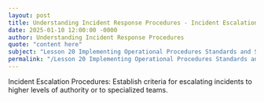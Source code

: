 ```yaml
---
layout: post
title: Understanding Incident Response Procedures - Incident Escalation Procedures
date: 2025-01-10 12:00:00 -0000
author: Understanding Incident Response Procedures
quote: "content here"
subject: "Lesson 20 Implementing Operational Procedures Standards and Specifications"
permalink: "/Lesson 20 Implementing Operational Procedures Standards and Specifications/Understanding Incident Response Procedures/Understanding Incident Response Procedures - Incident Escalation Procedures"
---
```


Incident Escalation Procedures: Establish criteria for escalating incidents to higher levels of authority or to specialized teams.
